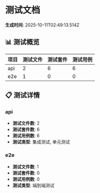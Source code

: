 # 测试文档

**生成时间**: 2025-10-11T02:49:13.514Z

## 📊 测试概览

| 项目 | 测试文件 | 测试套件 | 测试用例 |
| ---- | -------- | -------- | -------- |
| api  | 2        | 6        | 6        |
| e2e  | 1        | 0        | 0        |

## 📋 测试详情

### api

- **测试文件数**: 2
- **测试套件数**: 6
- **测试用例数**: 6
- **测试类型**: 集成测试, 单元测试

### e2e

- **测试文件数**: 1
- **测试套件数**: 0
- **测试用例数**: 0
- **测试类型**: 端到端测试
